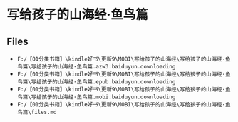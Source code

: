 # 写给孩子的山海经·鱼鸟篇

## Files

- `F:/【01分类书籍】\kindle好书\更新9\MOBI\写给孩子的山海经\写给孩子的山海经·鱼鸟篇\写给孩子的山海经·鱼鸟篇.azw3.baiduyun.downloading`
- `F:/【01分类书籍】\kindle好书\更新9\MOBI\写给孩子的山海经\写给孩子的山海经·鱼鸟篇\写给孩子的山海经·鱼鸟篇.epub.baiduyun.downloading`
- `F:/【01分类书籍】\kindle好书\更新9\MOBI\写给孩子的山海经\写给孩子的山海经·鱼鸟篇\写给孩子的山海经·鱼鸟篇.mobi.baiduyun.downloading`
- `F:/【01分类书籍】\kindle好书\更新9\MOBI\写给孩子的山海经\写给孩子的山海经·鱼鸟篇\files.md`

